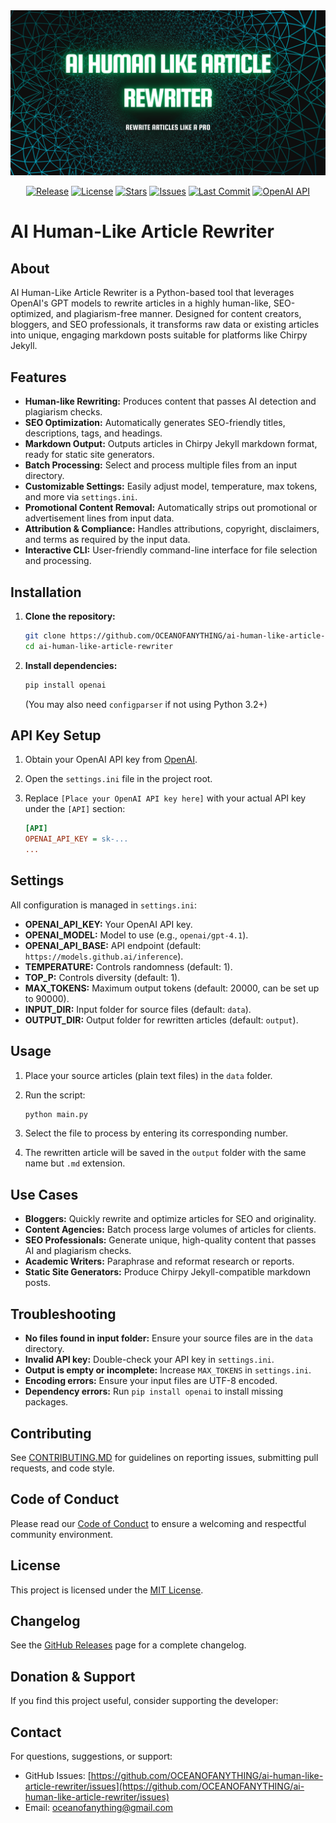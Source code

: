 <div align="center">
  <img src="images/ai-human-like-article-rewriter.png" alt="AI Human-Like Article Rewriter Banner" style="max-width: 100%; height: auto;"/>
</div>

<p align="center">
  <a href="https://github.com/OCEANOFANYTHING/ai-human-like-article-rewriter/releases"><img src="https://img.shields.io/github/v/release/OCEANOFANYTHING/ai-human-like-article-rewriter
  " alt="Release"></a>
  <a href="https://github.com/OCEANOFANYTHING/ai-human-like-article-rewriter/blob/main/LICENSE"><img src="https://img.shields.io/github/license/OCEANOFANYTHING/ai-human-like-article-rewriter?style=flat-square" alt="License"></a>
  <a href="https://github.com/OCEANOFANYTHING/ai-human-like-article-rewriter/stargazers"><img src="https://img.shields.io/github/stars/OCEANOFANYTHING/ai-human-like-article-rewriter?style=flat-square" alt="Stars"></a>
  <a href="https://github.com/OCEANOFANYTHING/ai-human-like-article-rewriter/issues"><img src="https://img.shields.io/github/issues/OCEANOFANYTHING/ai-human-like-article-rewriter?style=flat-square" alt="Issues"></a>
  <a href="https://github.com/OCEANOFANYTHING/ai-human-like-article-rewriter/commits/main"><img src="https://img.shields.io/github/last-commit/OCEANOFANYTHING/ai-human-like-article-rewriter?style=flat-square" alt="Last Commit"></a>
  <a href="https://pypi.org/project/openai/"><img src="https://img.shields.io/pypi/v/openai?label=openai%20api&style=flat-square" alt="OpenAI API"></a>
</p>

# AI Human-Like Article Rewriter

## About

AI Human-Like Article Rewriter is a Python-based tool that leverages OpenAI's GPT models to rewrite articles in a highly human-like, SEO-optimized, and plagiarism-free manner. Designed for content creators, bloggers, and SEO professionals, it transforms raw data or existing articles into unique, engaging markdown posts suitable for platforms like Chirpy Jekyll.

## Features

- **Human-like Rewriting:** Produces content that passes AI detection and plagiarism checks.
- **SEO Optimization:** Automatically generates SEO-friendly titles, descriptions, tags, and headings.
- **Markdown Output:** Outputs articles in Chirpy Jekyll markdown format, ready for static site generators.
- **Batch Processing:** Select and process multiple files from an input directory.
- **Customizable Settings:** Easily adjust model, temperature, max tokens, and more via `settings.ini`.
- **Promotional Content Removal:** Automatically strips out promotional or advertisement lines from input data.
- **Attribution & Compliance:** Handles attributions, copyright, disclaimers, and terms as required by the input data.
- **Interactive CLI:** User-friendly command-line interface for file selection and processing.

## Installation

1. **Clone the repository:**

   ```sh
   git clone https://github.com/OCEANOFANYTHING/ai-human-like-article-rewriter.git
   cd ai-human-like-article-rewriter
   ```

2. **Install dependencies:**

   ```sh
   pip install openai
   ```

   (You may also need `configparser` if not using Python 3.2+)

## API Key Setup

1. Obtain your OpenAI API key from [OpenAI](https://platform.openai.com/account/api-keys).
2. Open the `settings.ini` file in the project root.
3. Replace `[Place your OpenAI API key here]` with your actual API key under the `[API]` section:

   ```ini
   [API]
   OPENAI_API_KEY = sk-...
   ...
   ```

## Settings

All configuration is managed in `settings.ini`:

- **OPENAI_API_KEY:** Your OpenAI API key.
- **OPENAI_MODEL:** Model to use (e.g., `openai/gpt-4.1`).
- **OPENAI_API_BASE:** API endpoint (default: `https://models.github.ai/inference`).
- **TEMPERATURE:** Controls randomness (default: 1).
- **TOP_P:** Controls diversity (default: 1).
- **MAX_TOKENS:** Maximum output tokens (default: 20000, can be set up to 90000).
- **INPUT_DIR:** Input folder for source files (default: `data`).
- **OUTPUT_DIR:** Output folder for rewritten articles (default: `output`).

## Usage

1. Place your source articles (plain text files) in the `data` folder.
2. Run the script:

   ```sh
   python main.py
   ```

3. Select the file to process by entering its corresponding number.
4. The rewritten article will be saved in the `output` folder with the same name but `.md` extension.

## Use Cases

- **Bloggers:** Quickly rewrite and optimize articles for SEO and originality.
- **Content Agencies:** Batch process large volumes of articles for clients.
- **SEO Professionals:** Generate unique, high-quality content that passes AI and plagiarism checks.
- **Academic Writers:** Paraphrase and reformat research or reports.
- **Static Site Generators:** Produce Chirpy Jekyll-compatible markdown posts.

## Troubleshooting

- **No files found in input folder:** Ensure your source files are in the `data` directory.
- **Invalid API key:** Double-check your API key in `settings.ini`.
- **Output is empty or incomplete:** Increase `MAX_TOKENS` in `settings.ini`.
- **Encoding errors:** Ensure your input files are UTF-8 encoded.
- **Dependency errors:** Run `pip install openai` to install missing packages.

## Contributing

See [CONTRIBUTING.MD](CONTRIBUTING.MD) for guidelines on reporting issues, submitting pull requests, and code style.

## Code of Conduct

Please read our [Code of Conduct](code_of_conduct.md) to ensure a welcoming and respectful community environment.

## License

This project is licensed under the [MIT License](LICENSE).

## Changelog

See the [GitHub Releases](https://github.com/OCEANOFANYTHING/ai-human-like-article-rewriter/releases) page for a complete changelog.

## Donation & Support

If you find this project useful, consider supporting the developer:

## Contact

For questions, suggestions, or support:

- GitHub Issues: [https://github.com/OCEANOFANYTHING/ai-human-like-article-rewriter/issues](https://github.com/OCEANOFANYTHING/ai-human-like-article-rewriter/issues)
- Email: [oceanofanything@gmail.com](mailto:work.oceanofanything@gmail.com)
